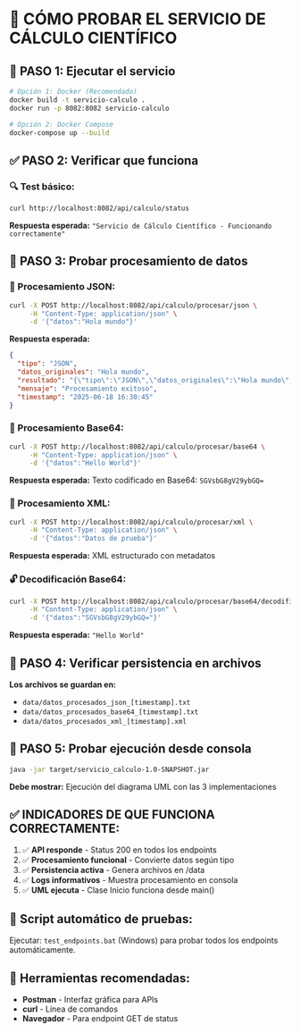 # 🧪 CÓMO PROBAR EL SERVICIO DE CÁLCULO CIENTÍFICO

## 🚀 **PASO 1: Ejecutar el servicio**

```bash
# Opción 1: Docker (Recomendado)
docker build -t servicio-calculo .
docker run -p 8082:8082 servicio-calculo

# Opción 2: Docker Compose  
docker-compose up --build
```

## ✅ **PASO 2: Verificar que funciona**

### **🔍 Test básico:**
```bash
curl http://localhost:8082/api/calculo/status
```
**Respuesta esperada:** `"Servicio de Cálculo Científico - Funcionando correctamente"`

## 🧪 **PASO 3: Probar procesamiento de datos**

### **📄 Procesamiento JSON:**
```bash
curl -X POST http://localhost:8082/api/calculo/procesar/json \
     -H "Content-Type: application/json" \
     -d '{"datos":"Hola mundo"}'
```

**Respuesta esperada:**
```json
{
  "tipo": "JSON",
  "datos_originales": "Hola mundo", 
  "resultado": "{\"tipo\":\"JSON\",\"datos_originales\":\"Hola mundo\",\"datos_procesados\":\"HOLA MUNDO\",\"longitud\":10,\"timestamp\":\"2025-06-18T...\"}", 
  "mensaje": "Procesamiento exitoso",
  "timestamp": "2025-06-18 16:30:45"
}
```

### **🔐 Procesamiento Base64:**
```bash
curl -X POST http://localhost:8082/api/calculo/procesar/base64 \
     -H "Content-Type: application/json" \
     -d '{"datos":"Hello World"}'
```

**Respuesta esperada:** Texto codificado en Base64: `SGVsbG8gV29ybGQ=`

### **📄 Procesamiento XML:**
```bash
curl -X POST http://localhost:8082/api/calculo/procesar/xml \
     -H "Content-Type: application/json" \
     -d '{"datos":"Datos de prueba"}'
```

**Respuesta esperada:** XML estructurado con metadatos

### **🔓 Decodificación Base64:**
```bash
curl -X POST http://localhost:8082/api/calculo/procesar/base64/decodificar \
     -H "Content-Type: application/json" \
     -d '{"datos":"SGVsbG8gV29ybGQ="}'
```

**Respuesta esperada:** `"Hello World"`

## 📁 **PASO 4: Verificar persistencia en archivos**

**Los archivos se guardan en:**
- `data/datos_procesados_json_[timestamp].txt`
- `data/datos_procesados_base64_[timestamp].txt`
- `data/datos_procesados_xml_[timestamp].xml`

## 🏃 **PASO 5: Probar ejecución desde consola**

```bash
java -jar target/servicio_calculo-1.0-SNAPSHOT.jar
```

**Debe mostrar:** Ejecución del diagrama UML con las 3 implementaciones

## ✅ **INDICADORES DE QUE FUNCIONA CORRECTAMENTE:**

1. ✅ **API responde** - Status 200 en todos los endpoints
2. ✅ **Procesamiento funcional** - Convierte datos según tipo
3. ✅ **Persistencia activa** - Genera archivos en /data
4. ✅ **Logs informativos** - Muestra procesamiento en consola
5. ✅ **UML ejecuta** - Clase Inicio funciona desde main()

## 🔧 **Script automático de pruebas:**

Ejecutar: `test_endpoints.bat` (Windows) para probar todos los endpoints automáticamente.

## 📱 **Herramientas recomendadas:**

- **Postman** - Interfaz gráfica para APIs
- **curl** - Línea de comandos  
- **Navegador** - Para endpoint GET de status 